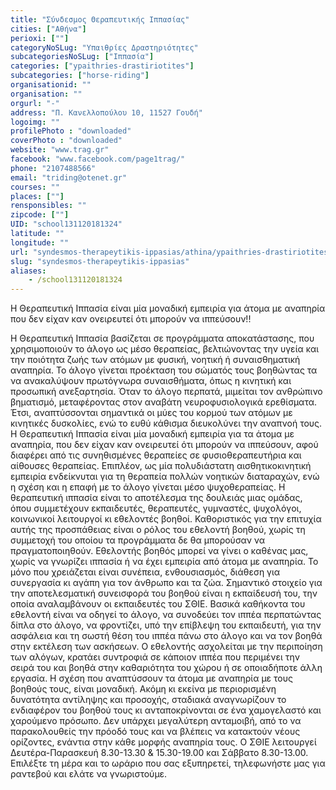 ```yaml
---
title: "Σύνδεσμος Θεραπευτικής Ιππασίας"
cities: ["Αθήνα"]
perioxi: [""]
categoryNoSLug: "Υπαιθρίες Δραστηριότητες"
subcategoriesNoSLug: ["Ιππασία"]
categories: ["ypaithries-drastiriotites"]
subcategories: ["horse-riding"]
organisationid: ""
organisation: ""
orgurl: "-"
address: "Π. Κανελλοπούλου 10, 11527 Γουδή"
logoimg: ""
profilePhoto : "downloaded"
coverPhoto : "downloaded"
website: "www.trag.gr"
facebook: "www.facebook.com/page1trag/"
phone: "2107488566"
email: "triding@otenet.gr"
courses: ""
places: [""]
rensponsibles: ""
zipcode: [""]
UID: "school131120181324"
latitude: ""
longitude: ""
url: "syndesmos-therapeytikis-ippasias/athina/ypaithries-drastiriotites/horse-riding"
slug: "syndesmos-therapeytikis-ippasias"
aliases:
    - /school131120181324
---
```



Η Θεραπευτική Ιππασία είναι μία μοναδική εμπειρία για άτομα με αναπηρία που δεν είχαν καν ονειρευτεί ότι μπορούν να ιππεύσουν!!

Η Θεραπευτική Ιππασία βασίζεται σε προγράμματα αποκατάστασης, που χρησιμοποιούν το άλογο ως μέσο θεραπείας, βελτιώνοντας την υγεία και την ποιότητα ζωής των ατόμων με φυσική, νοητική ή συναισθηματική αναπηρία. Το άλογο γίνεται προέκταση του σώματός τους βοηθώντας τα να ανακαλύψουν πρωτόγνωρα συναισθήματα, όπως η κινητική και προσωπική ανεξαρτησία. Όταν το άλογο περπατά, μιμείται τον ανθρώπινο βηματισμό, μεταφέροντας στον αναβάτη νευροφυσιολογικά ερεθίσματα. Έτσι, αναπτύσσονται σημαντικά οι μύες του κορμού των ατόμων με κινητικές δυσκολίες, ενώ το ευθύ κάθισμα διευκολύνει την αναπνοή τους. Η Θεραπευτική Ιππασία είναι μία μοναδική εμπειρία για τα άτομα με αναπηρία, που δεν είχαν καν ονειρευτεί ότι μπορούν να ιππεύσουν, αφού διαφέρει από τις συνηθισμένες θεραπείες σε φυσιοθεραπευτήρια και αίθουσες θεραπείας. Επιπλέον, ως μία πολυδιάστατη αισθητικοκινητική εμπειρία ενδείκνυται για τη θεραπεία πολλών νοητικών διαταραχών, ενώ η σχέση και η επαφή με το άλογο γίνεται μέσο ψυχοθεραπείας. Η θεραπευτική ιππασία είναι το αποτέλεσμα της δουλειάς μιας ομάδας, όπου συμμετέχουν εκπαιδευτές, θεραπευτές, γυμναστές, ψυχολόγοι, κοινωνικοί λειτουργοί κι εθελοντές βοηθοί. Καθοριστικός για την επιτυχία αυτής της προσπάθειας είναι ο ρόλος του εθελοντή βοηθού, χωρίς τη συμμετοχή του οποίου τα προγράμματα δε θα μπορούσαν να πραγματοποιηθούν. Εθελοντής βοηθός μπορεί να γίνει ο καθένας μας, χωρίς να γνωρίζει ιππασία ή να έχει εμπειρία από άτομα με αναπηρία. Το μόνο που χρειάζεται είναι συνέπεια, ενθουσιασμός, διάθεση για συνεργασία κι αγάπη για τον άνθρωπο και τα ζώα. Σημαντικό στοιχείο για την αποτελεσματική συνεισφορά του βοηθού είναι η εκπαίδευσή του, την οποία αναλαμβάνουν οι εκπαιδευτές του ΣΘΙΕ. Βασικά καθήκοντα του εθελοντή είναι να οδηγεί το άλογο, να συνοδεύει τον ιππέα περπατώντας δίπλα στο άλογο, να φροντίζει, υπό την επίβλεψη του εκπαιδευτή, για την ασφάλεια και τη σωστή θέση του ιππέα πάνω στο άλογο και να τον βοηθά στην εκτέλεση των ασκήσεων. Ο εθελοντής ασχολείται με την περιποίηση των αλόγων, κρατάει συντροφιά σε κάποιον ιππέα που περιμένει την σειρά του και βοηθά στην καθαριότητα του χώρου ή σε οποιαδήποτε άλλη εργασία. Η σχέση που αναπτύσσουν τα άτομα με αναπηρία με τους βοηθούς τους, είναι μοναδική. Ακόμη κι εκείνα με περιορισμένη δυνατότητα αντίληψης και προσοχής, σταδιακά αναγνωρίζουν το ενδιαφέρον του βοηθού τους κι ανταποκρίνονται σε ένα χαμογελαστό και χαρούμενο πρόσωπο. Δεν υπάρχει μεγαλύτερη ανταμοιβή, από το να παρακολουθείς την πρόοδό τους και να βλέπεις να κατακτούν νέους ορίζοντες, ενάντια στην κάθε μορφής αναπηρία τους. Ο ΣΘΙΕ λειτουργεί Δευτέρα-Παρασκευή 8.30-13.30 &amp; 15.30-19.00 και Σάββατο 8.30-13.00. Επιλέξτε τη μέρα και το ωράριο που σας εξυπηρετεί, τηλεφωνήστε μας για ραντεβού και ελάτε να γνωριστούμε.